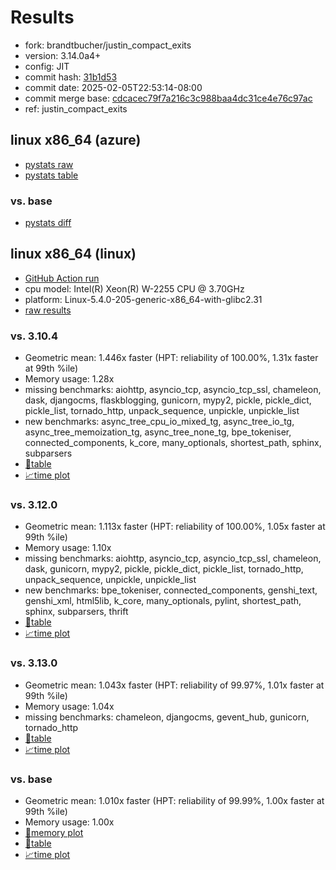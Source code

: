 # Results

- fork: brandtbucher/justin_compact_exits
- version: 3.14.0a4+
- config: JIT
- commit hash: [31b1d53](https://github.com/brandtbucher/cpython/commit/31b1d53)
- commit date: 2025-02-05T22:53:14-08:00
- commit merge base: [cdcacec79f7a216c3c988baa4dc31ce4e76c97ac](https://github.com/python/cpython/commit/cdcacec79f7a216c3c988baa4dc31ce4e76c97ac)
- ref: justin_compact_exits

## linux x86_64 (azure)

- [pystats raw](bm-20250205-azure-x86_64-brandtbucher-justin_compact_exits-3.14.0a4%2B-31b1d53-pystats.json)
- [pystats table](bm-20250205-azure-x86_64-brandtbucher-justin_compact_exits-3.14.0a4%2B-31b1d53-pystats.md)

### vs. base

- [pystats diff](bm-20250205-azure-x86_64-brandtbucher-justin_compact_exits-3.14.0a4%2B-31b1d53-pystats-vs-base.md)

## linux x86_64 (linux)

- [GitHub Action run](https://github.com/faster-cpython/benchmarking/actions/runs/13173430933)
- cpu model: Intel(R) Xeon(R) W-2255 CPU @ 3.70GHz
- platform: Linux-5.4.0-205-generic-x86_64-with-glibc2.31
- [raw results](bm-20250205-linux-x86_64-brandtbucher-justin_compact_exits-3.14.0a4%2B-31b1d53.json)

### vs. 3.10.4

- Geometric mean: 1.446x faster (HPT: reliability of 100.00%, 1.31x faster at 99th %ile)
- Memory usage: 1.28x
- missing benchmarks: aiohttp, asyncio_tcp, asyncio_tcp_ssl, chameleon, dask, djangocms, flaskblogging, gunicorn, mypy2, pickle, pickle_dict, pickle_list, tornado_http, unpack_sequence, unpickle, unpickle_list
- new benchmarks: async_tree_cpu_io_mixed_tg, async_tree_io_tg, async_tree_memoization_tg, async_tree_none_tg, bpe_tokeniser, connected_components, k_core, many_optionals, shortest_path, sphinx, subparsers
- [📄table](bm-20250205-linux-x86_64-brandtbucher-justin_compact_exits-3.14.0a4%2B-31b1d53-vs-3.10.4.md)
- [📈time plot](bm-20250205-linux-x86_64-brandtbucher-justin_compact_exits-3.14.0a4%2B-31b1d53-vs-3.10.4.svg)

### vs. 3.12.0

- Geometric mean: 1.113x faster (HPT: reliability of 100.00%, 1.05x faster at 99th %ile)
- Memory usage: 1.10x
- missing benchmarks: aiohttp, asyncio_tcp, asyncio_tcp_ssl, chameleon, dask, gunicorn, mypy2, pickle, pickle_dict, pickle_list, tornado_http, unpack_sequence, unpickle, unpickle_list
- new benchmarks: bpe_tokeniser, connected_components, genshi_text, genshi_xml, html5lib, k_core, many_optionals, pylint, shortest_path, sphinx, subparsers, thrift
- [📄table](bm-20250205-linux-x86_64-brandtbucher-justin_compact_exits-3.14.0a4%2B-31b1d53-vs-3.12.0.md)
- [📈time plot](bm-20250205-linux-x86_64-brandtbucher-justin_compact_exits-3.14.0a4%2B-31b1d53-vs-3.12.0.svg)

### vs. 3.13.0

- Geometric mean: 1.043x faster (HPT: reliability of 99.97%, 1.01x faster at 99th %ile)
- Memory usage: 1.04x
- missing benchmarks: chameleon, djangocms, gevent_hub, gunicorn, tornado_http
- [📄table](bm-20250205-linux-x86_64-brandtbucher-justin_compact_exits-3.14.0a4%2B-31b1d53-vs-3.13.0.md)
- [📈time plot](bm-20250205-linux-x86_64-brandtbucher-justin_compact_exits-3.14.0a4%2B-31b1d53-vs-3.13.0.svg)

### vs. base

- Geometric mean: 1.010x faster (HPT: reliability of 99.99%, 1.00x faster at 99th %ile)
- Memory usage: 1.00x
- [🧠memory plot](bm-20250205-linux-x86_64-brandtbucher-justin_compact_exits-3.14.0a4%2B-31b1d53-vs-base-mem.svg)
- [📄table](bm-20250205-linux-x86_64-brandtbucher-justin_compact_exits-3.14.0a4%2B-31b1d53-vs-base.md)
- [📈time plot](bm-20250205-linux-x86_64-brandtbucher-justin_compact_exits-3.14.0a4%2B-31b1d53-vs-base.svg)

